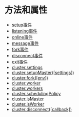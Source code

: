 # 方法和属性

* [setup事件](#event_setup)
* [listening事件](#event_listening)
* [online事件](#event_online)
* [message事件](#event_message)
* [fork事件](#event_fork)
* [disconnect事件](#event_disconnect)
* [exit事件](#event_exit)
* [cluster.settings](#settings)
* [cluster.setupMaster([settings])](#setupMaster)
* [cluster.fork([env])](#fork)
* [cluster.worker](#worker)
* [cluster.workers](#workers)
* [cluster.schedulingPolicy](#schedulingPolicy)
* [cluster.isMaster](#isMaster)
* [cluster.isWorker](#isWorker)
* [cluster.disconnect([callback])](#disconnect)